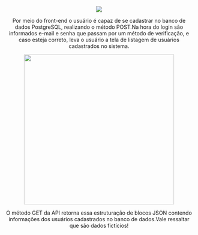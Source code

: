 <div align="center">
  <img src="https://github.com/GuilhermeVRF/Site-CadastroUsuarios/assets/98266333/b53040ef-cc04-4406-a583-05aa7a911f21">
  <p>Por meio do front-end o usuário é capaz de se cadastrar no banco de dados PostgreSQL, realizando o método POST.Na hora do login são informados e-mail e senha
  que passam por um método de verificação, e caso esteja correto, leva o usuário a tela de listagem de usuários cadastrados no sistema.</p>  

  <img src="https://github.com/GuilhermeVRF/Site-CadastroUsuarios/assets/98266333/ddc21904-0421-4346-9740-9e3bbc7be5ed" height="400px">
  <p>O método GET da API retorna essa estruturação de blocos JSON contendo informações dos usuários cadastrados no banco de dados.Vale ressaltar que são dados fictícios!</p>
</div>
